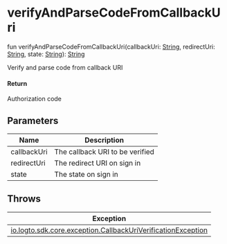 # verifyAndParseCodeFromCallbackUri

fun verifyAndParseCodeFromCallbackUri(callbackUri: [String](https://kotlinlang.org/api/latest/jvm/stdlib/kotlin/-string/index.html), redirectUri: [String](https://kotlinlang.org/api/latest/jvm/stdlib/kotlin/-string/index.html), state: [String](https://kotlinlang.org/api/latest/jvm/stdlib/kotlin/-string/index.html)): [String](https://kotlinlang.org/api/latest/jvm/stdlib/kotlin/-string/index.html)

Verify and parse code from callback URI

#### Return

Authorization code

## Parameters

| Name        | Description                     |
| ----------- | ------------------------------- |
| callbackUri | The callback URI to be verified |
| redirectUri | The redirect URI on sign in     |
| state       | The state on sign in            |

## Throws

| Exception                                                                                                                                       |
| ----------------------------------------------------------------------------------------------------------------------------------------------- |
| [io.logto.sdk.core.exception.CallbackUriVerificationException](../../io.logto.sdk.core.exception/-callback-uri-verification-exception/index.md) |
